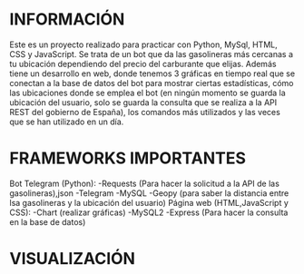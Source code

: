 # INFORMACIÓN


Este es un proyecto realizado para practicar con Python, MySql, HTML, CSS y JavaScript. Se trata de un bot que da las gasolineras más cercanas a tu ubicación dependiendo del precio del carburante que elijas. Además tiene un desarrollo en web, donde tenemos 3 gráficas en tiempo real que se conectan a la base de datos del bot para mostrar ciertas estadísticas, cómo las ubicaciones donde se emplea el bot (en ningún momento se guarda la ubicación del usuario, solo se guarda la consulta que se realiza a la API REST del gobierno de España), los comandos más utilizados y las veces que se han utilizado en un día.



# FRAMEWORKS IMPORTANTES


Bot Telegram (Python):
  -Requests (Para hacer la solicitud a la API de las gasolineras),json
  -Telegram
  -MySQL
  -Geopy (para saber la distancia entre lsa gasolineras y la ubicación del usuario)
Página web (HTML,JavaScript y CSS):
  -Chart (realizar gráficas)
  -MySQL2
  -Express (Para hacer la consulta en la base de datos)

# VISUALIZACIÓN
  
